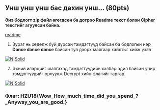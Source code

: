 ## Унш унш унш бас дахин унш... (80pts)

**Энэ бодлогт zip файл өгөгдсөн ба дотроо Readme текст болон Cipher текстийг агуулсан байна.**


[readme](https://github.com/DCERT-MNDC/HZ-U18/blob/master/include/readme)


1. Зураг нь хөдөлж буй дүрсэн тэмдэгтүүд байсан ба бодлогын нэр **Dance dance dance** байсан тул доорх маягаар хайлтыг хийж үзэв


[![N|Solid](https://github.com/DCERT-MNDC/HZ-U18/blob/master/include/5.PNG)](https://github.com/DCERT-MNDC/HZ-U18/blob/master/include/5.PNG)

2. Эхний илэрцийг шалгахад тэмдэгтүүдийн хэлбэр адил байсан учир тэмдэгтүүдийг орлуулж Decrypt хийн флагийг гаргав.


[![N|Solid](https://github.com/DCERT-MNDC/HZ-U18/blob/master/include/4.PNG)](https://github.com/DCERT-MNDC/HZ-U18/blob/master/include/4.PNG)

### Флаг: HZU18{Wow_How_much_time_did_you_spend_?_Anyway_you_are_good.}
